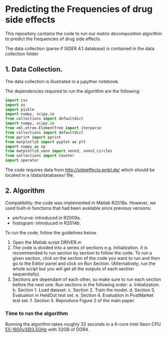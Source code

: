 # Predicting the Frequencies of drug side effects

This repository contains the code to run our matrix decomposition algorithm to predict the frequencies of drug side effects.

The data collection (parse if SIDER 4.1 database) is contained in the data collection folder

## 1. Data Collection.

The data collection is illustrated in a jupyther notebook.

The dependencies required to run the algorithm are the following:
```python
import csv
import os
import pickle
import numpy, scipy.io
from collections import defaultdict
import numpy, scipy.io
from xml.etree.ElementTree import iterparse
from collections import defaultdict
from pprint import pprint
from matplotlib import pyplot as plt
import numpy as np
from matplotlib_venn import venn3, venn3_circles
from collections import Counter
import operator
```

The code requires data from <http://sideeffects.embl.de/> which should be located in a /data/databases/ file.

## 2. Algorithm

Compatibility: the code was implemented in Matlab R2018a. However, we used built-in functions
that had been available since previous versions:

* perfcurve: introduced in R2009a.
* histogram: introduced in R2014b.

To run the code, follow the guidelines below.

1. Open the Matlab script DRIVER.m
2. The code is divided into a series of sections e.g. Initialization. It is recommended to run
section by section to follow the code. To run a given section, click on the section of the code
you want to run and then go to the Editor panel and click on Run Section.
(Alternatively, run the whole script but you will get all the outputs of each section
sequentially).
3. Sections are dependant of each other, so make sure to run each section before the next one.
Run sections in the following order:
  a. Initialization.
  b. Section 1. Load dataset.
  c. Section 2. Train the model.
  d. Section 3. Evaluation in HeldOut test set.
  e. Section 4. Evaluation in PostMarket test set.
  f. Section 5. Reproduce Figure 2 of the main paper.

### Time to run the algorithm 

Running the algorithm takes roughly 32 seconds in a 6-core Intel Xeon CPU E5-1650v3@3.5GHz with 32GB of DDR4. 
